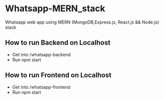 # Whatsapp-MERN_stack
Whatsapp web app using MERN (MongoDB,Express.js, React.js && Node.js) stack

## How to run Backend on Localhost
- Get into /whatsapp-backend
- Run npm start

## How to run Frontend on Localhost
- Get into /whatsapp-frontend
- Run npm start 
